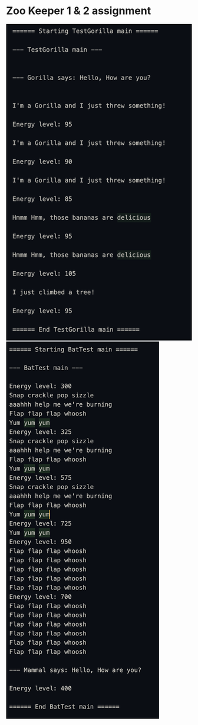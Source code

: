 # Zoo Keeper 1 & 2 assignment

![screenShot](./myScreenShot.png)
![screenShot2](./myScreenShot2.png)
